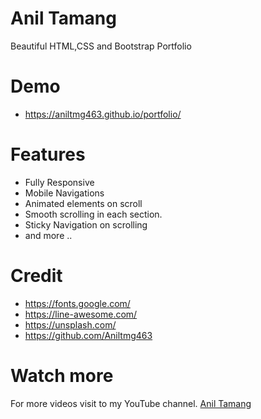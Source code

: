 # Anil Tamang
Beautiful HTML,CSS and Bootstrap Portfolio

# Demo
- https://aniltmg463.github.io/portfolio/

# Features
- Fully Responsive
- Mobile Navigations
- Animated elements on scroll
- Smooth scrolling in each section.
- Sticky Navigation on scrolling
- and more ..


# Credit
- https://fonts.google.com/
- https://line-awesome.com/
- https://unsplash.com/
- https://github.com/Aniltmg463


# Watch more
For more videos visit to my YouTube channel. [Anil Tamang](https://youtube.com/@aniltamang6930?si=lVZUbouW_k1sJRmL)
